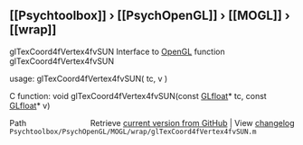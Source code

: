 ## [[Psychtoolbox]] &#8250; [[PsychOpenGL]] &#8250; [[MOGL]] &#8250; [[wrap]]

glTexCoord4fVertex4fvSUN  Interface to [OpenGL](OpenGL) function glTexCoord4fVertex4fvSUN  
  
usage:  glTexCoord4fVertex4fvSUN( tc, v )  
  
C function:  void glTexCoord4fVertex4fvSUN(const [GLfloat](GLfloat)\* tc, const [GLfloat](GLfloat)\* v)  




<div class="code_header" style="text-align:right;">
  <span style="float:left;">Path&nbsp;&nbsp;</span> <span class="counter">Retrieve <a href=
  "https://raw.github.com/Psychtoolbox-3/Psychtoolbox-3/beta/Psychtoolbox/PsychOpenGL/MOGL/wrap/glTexCoord4fVertex4fvSUN.m">current version from GitHub</a> | View <a href=
  "https://github.com/Psychtoolbox-3/Psychtoolbox-3/commits/beta/Psychtoolbox/PsychOpenGL/MOGL/wrap/glTexCoord4fVertex4fvSUN.m">changelog</a></span>
</div>
<div class="code">
  <code>Psychtoolbox/PsychOpenGL/MOGL/wrap/glTexCoord4fVertex4fvSUN.m</code>
</div>

